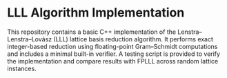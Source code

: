 # LLL Algorithm Implementation

This repository contains a basic C++ implementation of the Lenstra–Lenstra–Lovász (LLL) lattice basis reduction algorithm. It performs exact integer-based reduction using floating-point Gram–Schmidt computations and includes a minimal built-in verifier. A testing script is provided to verify the implementation and compare results with FPLLL across random lattice instances.
